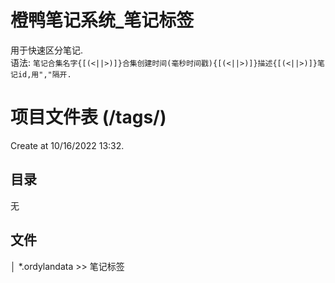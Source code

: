 # 橙鸭笔记系统_笔记标签
用于快速区分笔记.  
语法: ``笔记合集名字{[(<||>)]}合集创建时间(毫秒时间戳){[(<||>)]}描述{[(<||>)]}笔记id,用","隔开.``

# 项目文件表 (/tags/)
Create at 10/16/2022 13:32.
## 目录
无

## 文件
│  *.ordylandata >> 笔记标签  